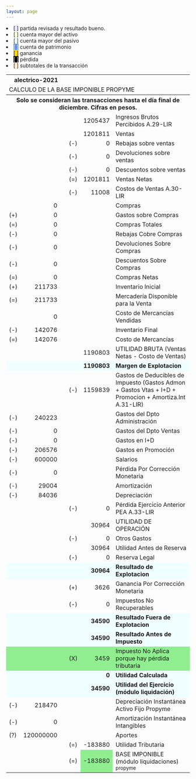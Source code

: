 ```yaml
--- 
layout: page
--- 
```


<li><span style='background-color: lavender'>[    ]</span> partida revisada y resultado bueno. </li>
<li><span style='background-color: lightyellow'>[    ]</span> cuenta mayor del activo </li>
<li><span style='background-color: azure'>[    ]</span> cuenta mayor del pasivo </li>
<li><span style='color: white; background-color: cornflowerblue'>[    ]</span> cuenta de patrimonio </li>
<li><span style='background-color: gold'>[    ]</span> ganancia </li>
<li><span style='color: white; background-color: black'>[    ]</span> pérdida </li>
<li><span style='background-color: blanchedalmond'>[    ]</span> subtotales de la transacción </li>
<table><tbody>
<tr><th colspan='3'>alectrico-2021</th></tr>
<tr><td colspan='8'> CALCULO DE LA BASE IMPONIBLE PROPYME </td></tr><tr><th colspan='8'>Solo se consideran las transacciones hasta el día final de diciembre. Cifras en pesos. </th></tr>
<tr><td></td><td></td><td></td><td></td><td align='right'>1205437</td><td colspan='2'> Ingresos Brutos Percibidos A.29-LIR </td></tr>
<tr><td></td><td></td><td></td><td></td><td align='right'>1201811</td><td> Ventas </td></tr>
<tr><td></td><td></td><td></td><td> (-) </td> <td align='right'>0 </td> <td>  Rebajas sobre ventas </td></tr>
<tr><td></td><td></td><td></td><td> (-) </td><td align='right'>0</td><td> Devoluciones sobre ventas </td></tr>
<tr><td></td><td></td><td></td><td> (-) </td><td align='right'>0</td><td>Descuentos sobre ventas </td></tr>
<tr><td></td><td></td><td></td><td> (=) </td><td align='right'>1201811</td><td> Ventas Netas </td></tr>
<tr><td></td><td></td><td></td><td> (-) </td><td align='right'>11008</td> <td>Costos de Ventas A.30-LIR </td></tr>
<tr><td></td><td align='right'>0</td><td></td><td></td><td></td><td> Compras </td></tr>
<tr><td> (+) </td><td align='right'> 0</td><td></td><td> </td><td></td><td> Gastos sobre Compras </td></tr>
<tr><td> (=) </td><td align='right'>0</td><td></td><td></td><td></td><td>Compras Totales</td></tr> 
<tr><td> (-) </td><td align='right'>0</td><td></td><td></td><td></td><td> Rebajas Cobre Compras </td></tr>
<tr><td> (-) </td><td align='right'>0</td><td></td><td></td><td></td><td> Devoluciones Sobre Compras </td></tr>
<tr><td> (-) </td><td align='right'>0</td><td></td><td></td><td></td><td> Descuentos Sobre Compras </td></tr>
<tr><td>(=)</td><td align='right'>0</td><td></td><td></td><td></td><td>Compras Netas</td></tr> 
<tr><td> (+) </td><td align='right'>211733</td><td></td><td></td><td></td><td colspan='2'>Inventario Inicial</td></tr> 
<tr><td> (=) </td><td align='right'> 211733</td><td></td><td> </td><td></td><td> Mercadería Disponible para la Venta </td></tr>
<tr><td>     </td> <td align='right'> 0 </td><td> </td><td></td><td></td><td colspan='2'>Costo de Mercancías Vendidas</td></tr>
<tr><td> (-) </td> <td align='right'>142076</td><td> </td><td></td><td></td><td colspan='2'>Inventario Final </td></tr>
<tr><td> (=) </td> <td align='right'>142076</td><td> </td><td></td><td></td><td colspan='2'>Costo de Mercancías </td></tr>
<tr><td></td><td></td><td></td><td></td><td align='right'>1190803</td><td colspan='4'>  UTILIDAD BRUTA (Ventas Netas - Costo de Ventas) </td></tr>
<tr style='font-weight:bold; background-color: azure'><td></td><td></td><td></td><td></td><td align='right'>1190803</td><td colspan='4'>  Margen de Explotacion </td></tr>
<tr><td></td><td></td><td></td><td>(-)</td><td align='right'>1159839</td><td colspan='4'> Gastos de Deducibles de Impuesto (Gastos Admon + Gastos Vtas + I+D + Promocion + Amortiza.Int A.31-LIR) </td></tr>
<tr><td> (-) </td><td align='right'>240223</td><td></td><td></td><td></td><td> Gastos del Dpto Administración </td></tr>
<tr><td> (-) </td><td align='right'>0</td><td></td><td></td><td></td><td> Gastos del Dpto Ventas </td></tr>
<tr><td>(-)</td><td align='right' >0</td><td></td><td></td><td></td><td> Gastos en I+D </td></tr>
<tr><td>(-)</td><td align='right'>206576</td><td></td><td></td><td></td><td> Gastos en Promoción </td></tr>
<tr><td>(-)</td><td align='right'>600000</td><td></td><td></td><td></td><td> Salarios </td></tr>
<tr><td>(-) </td><td align='right'>0</td><td></td><td></td><td></td><td> Pérdida Por Corrección Monetaria </td></tr>
<tr><td>(-) </td><td align='right'>29004</td><td></td><td></td><td></td><td> Amortización </td></tr>
<tr><td>(-) </td><td align='right'>84036</td><td></td><td></td><td></td><td> Depreciación </td></tr>
<tr><td></td><td></td><td></td><td> (-) </td><td align='right'>0</td><td> Pérdida Ejercicio Anterior PEA A.33-LIR </td></tr>
<tr><td> </td><td></td><td></td><td></td><td align='right'> 30964</td><td> UTILIDAD DE OPERACIÓN </td></tr>
<tr><td></td><td></td><td></td><td> (-) </td><td align='right'>0</td><td> Otros Gastos </td></tr>
<tr><td></td><td> </td><td> </td><td></td><td align='right'>30964</td><td> Utilidad Antes de Reserva </td></tr>
<tr><td></td><td></td><td></td><td> (-) </td><td align='right'>0</td><td> Reserva Legal </td></tr>
<tr style='font-weight:bold; background-color: azure'><td> <td></td></td><td> </td><td></td><td align='right'>30964</td><td> Resultado de Explotacion </td></tr>
<tr><td></td><td></td><td></td><td> (+) </td><td align='right'>3626</td><td> Ganancia Por Corrección Monetaria </td></tr>
<tr><td></td><td></td><td></td><td> (-) </td><td align='right'>0</td><td> Impuestos No Recuperables </td></tr>
<tr style='font-weight:bold; background-color: azure'><td> <td></td></td><td> </td><td></td><td align='right'>34590</td><td> Resultado Fuera de Explotacion </td></tr>
<tr style='font-weight:bold; background-color: azure'><td> <td></td></td><td> </td><td></td><td align='right'>34590</td><td> Resultado Antes de Impuesto</td></tr>
<tr style='background-color: lightgreen' ><td></td><td></td><td></td><td> (X) </td><td align='right'> 3459</td><td> Impuesto No Aplica porque hay pérdida tributaria </td></tr>
<tr style='font-weight:bold;background-color: azure'><td> <td></td></td><td> </td><td></td><td align='right'>0</td><td> Utilidad Calculada</td></tr>
<tr style='font-weight:bold;background-color: azure'><td> <td></td></td><td> </td><td></td><td align='right'>34590</td><td> Utilidad del Ejercicio (módulo liquidación)</td></tr>
<tr><td> (-) </td><td align='right'>218470</td><td></td><td></td><td></td><td> Depreciación Instantánea Activo Fijo Propyme </td></tr>
<tr><td> (-) </td><td align='right'>0</td><td></td><td></td><td></td><td> Amortización Instantánea Intangibles </td></tr>
<tr><td> (?) </td><td align='right'>120000000</td><td></td><td></td><td></td><td> Aportes </td></tr>
<tr><td> <td></td></td><td> </td><td> (=) </td><td align='right'>-183880</td><td> Utilidad Tributaria </td></tr>
<tr><td></td><td></td><td></td><td> (=) </td><td align='right' style='background-color: lightgreen'>-183880</td><td> BASE IMPONIBLE (módulo liquidaciones) <small> propyme</small></td></tr>
</tbody></table>